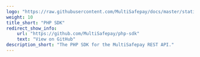 ```yaml
---
logo: "https://raw.githubusercontent.com/MultiSafepay/docs/master/static/logo/Integrations/PHP.svg"
weight: 10
title_short: "PHP SDK"
redirect_show_info:
    url: "https://github.com/MultiSafepay/php-sdk"
    text: "View on GitHub"
description_short: "The PHP SDK for the MultiSafepay REST API."
---
```


